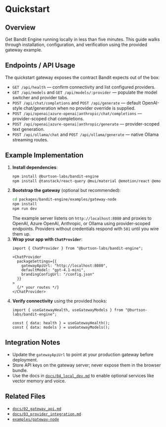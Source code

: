 # Quickstart
## Overview
Get Bandit Engine running locally in less than five minutes. This guide walks through installation, configuration, and verification using the provided gateway example.

## Endpoints / API Usage
The quickstart gateway exposes the contract Bandit expects out of the box:
- `GET /api/health` — confirm connectivity and list configured providers.
- `GET /api/models` and `GET /api/models/:provider` — populate the model switcher and provider tabs.
- `POST /api/chat/completions` and `POST /api/generate` — default OpenAI-style chat/generation when no provider override is supplied.
- `POST /api/openai|azure-openai|anthropic/chat/completions` — provider-scoped chat completions.
- `POST /api/openai|azure-openai|anthropic/generate` — provider-scoped text generation.
- `POST /api/ollama/chat` and `POST /api/ollama/generate` — native Ollama streaming routes.

## Example Implementation
1. **Install dependencies**:
   ```bash
   npm install @burtson-labs/bandit-engine
   npm install @tanstack/react-query @mui/material @emotion/react @emotion/styled zustand react react-dom
   ```
2. **Bootstrap the gateway** (optional but recommended):
   ```bash
   cd packages/bandit-engine/examples/gateway-node
   npm install
   npm run dev
   ```
   The example server listens on `http://localhost:8080` and proxies to OpenAI, Azure OpenAI, Anthropic, or Ollama using provider-scoped endpoints. Providers without credentials respond with `501` until you wire them up.
3. **Wrap your app with `ChatProvider`**:
   ```tsx
   import { ChatProvider } from "@burtson-labs/bandit-engine";

   <ChatProvider
     packageSettings={{
       gatewayApiUrl: "http://localhost:8080",
       defaultModel: "gpt-4.1-mini",
       brandingConfigUrl: "/config.json"
     }}
   >
     {/* your routes */}
   </ChatProvider>
   ```
4. **Verify connectivity** using the provided hooks:
   ```tsx
   import { useGatewayHealth, useGatewayModels } from "@burtson-labs/bandit-engine";

   const { data: health } = useGatewayHealth();
   const { data: models } = useGatewayModels();
   ```

## Integration Notes
- Update the `gatewayApiUrl` to point at your production gateway before deployment.
- Store API keys on the gateway server; never expose them in the browser bundle.
- Use the docs in [`docs/04_local_dev.md`](./04_local_dev.md) to enable optional services like vector memory and voice.

## Related Files
- [`docs/02_gateway_api.md`](./02_gateway_api.md)
- [`docs/03_provider_integration.md`](./03_provider_integration.md)
- [`examples/gateway-node`](../examples/gateway-node)
